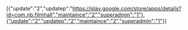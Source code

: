 [{"update":"2","updatep":"https://play.google.com/store/apps/details?id=com.nb.filmhall","maintaince":"2","superadmin":"1"},{"update":"2","updatep":"2","maintaince":"2","superadmin":"1"}]

